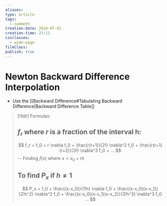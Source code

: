 ```yaml
---
aliases: 
type: article
tags:
  - nummeth
creation-date: 2024-07-01
creation-time: 23:11
cssclasses:
  - wide-page
fileClass: 
publish: true
---
```

# Newton Backward Difference Interpolation
- Use the [[Backward Difference#Tabulating Backward Difference|Backward Difference Table]]
> [!tldr] Formulas:
> ## $f_r$ where $r$ is a fraction of the interval h:
> $$
> f_r = f_0 + r \nabla f_0 + \frac{r(r+1)}{2!} \nabla^2 f_0 + \frac{r(r+1)(r+2)}{3!} \nabla^3 f_0 + ...
> $$
> -- Finding $f(x)$ where $x = x_0 + rh$
> ## To find $P_x$ if $h \neq 1$
> $$
> P_x = f_0 + \frac{(x-x_0)}{1!h} \nabla f_0 + \frac{(x-x_0)(x-x_1)}{2!h^2} \nabla^2 f_0 + \frac{(x-x_0)(x-x_1)(x-x_2)}{3!h^3} \nabla^3 f_0 ...
> $$
